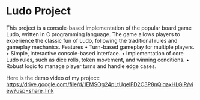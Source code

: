 # Ludo Project
This project is a console-based implementation of the popular board game Ludo, written in C programming language. The game allows players to experience the classic fun of Ludo, following the traditional rules and gameplay mechanics.
Features
	•	Turn-based gameplay for multiple players.
	•	Simple, interactive console-based interface.
	•	Implementation of core Ludo rules, such as dice rolls, token movement, and winning conditions.
	•	Robust logic to manage player turns and handle edge cases.
 
Here is the demo video of my project:
https://drive.google.com/file/d/1EMSOg24pLtUqelFD2C3P8nQiqaxHLGIR/view?usp=share_link

